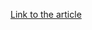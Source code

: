 [Link to the article](https://cloud.google.com/blog/topics/threat-intelligence/gostringungarbler-deobfuscating-strings-in-garbled-binaries/)
